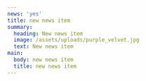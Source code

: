 ```yaml
---
news: 'yes'
title: new news item
summary:
  heading: New news item
  image: /assets/uploads/purple_velvet.jpg
  text: New news item
main:
  body: new news item
  title: new news item
---
```


